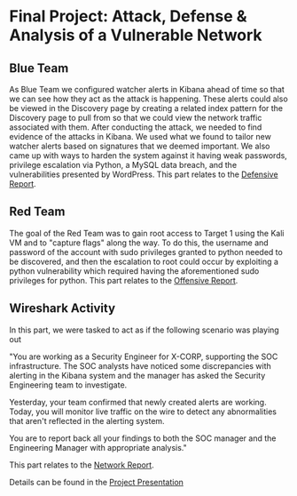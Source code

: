 # Final Project: Attack, Defense & Analysis of a Vulnerable Network

## Blue Team

As Blue Team we configured watcher alerts in Kibana ahead of time so that we can see how they act as the attack is happening. These alerts could also be viewed in the Discovery page by creating a related index pattern for the Discovery page to pull from so that we could view the network traffic associated with them.
After conducting the attack, we needed to find evidence of the attacks in Kibana. We used what we found to tailor new watcher alerts based on signatures that we deemed important. We also came up with ways to harden the system against it having weak passwords, privilege escalation via Python, a MySQL data breach, and the vulnerabilities presented by WordPress. This part relates to the [Defensive Report](/Defensive%20Report.md).

## Red Team

The goal of the Red Team was to gain root access to Target 1 using the Kali VM and to "capture flags" along the way. To do this, the username and password of the account with sudo privileges granted to python needed to be discovered, and then the escalation to root could occur by exploiting a python vulnerability which required having the aforementioned sudo privileges for python. This part relates to the [Offensive Report](Offensive%20Report.md).

## Wireshark Activity

In this part, we were tasked to act as if the following scenario was playing out

"You are working as a Security Engineer for X-CORP, supporting the SOC infrastructure. The SOC analysts have noticed some discrepancies with alerting in the Kibana system and the manager has asked the Security Engineering team to investigate.

Yesterday, your team confirmed that newly created alerts are working. Today, you will monitor live traffic on the wire to detect any abnormalities that aren't reflected in the alerting system.

You are to report back all your findings to both the SOC manager and the Engineering Manager with appropriate analysis." 

This part relates to the [Network Report](/Network%20Report.md).

Details can be found in the [Project Presentation](https://docs.google.com/presentation/d/1FHGCIpeklxHBZqKLHTWi228rQrTHEQ1V/edit?usp=sharing&ouid=110315788476304063614&rtpof=true&sd=true)
